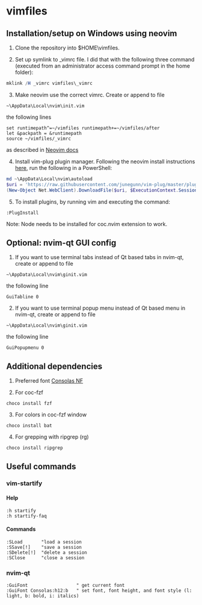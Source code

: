 # vimfiles

## Installation/setup on Windows using neovim

1. Clone the repository into $HOME\vimfiles.

2. Set up symlink to _vimrc file. I did that with the following three command (executed from an administrator access command prompt in the home folder):
```powershell
mklink /H _vimrc vimfiles\_vimrc
```


3. Make neovim use the correct vimrc. Create or append to file 
```
~\AppData\Local\nvim\init.vim
```
the following lines
```
set runtimepath^=~/vimfiles runtimepath+=~/vimfiles/after
let &packpath = &runtimepath
source ~/vimfiles/_vimrc
```
as described in [Neovim docs](https://neovim.io/doc/user/nvim.html#nvim-from-vim)

4. Install vim-plug plugin manager. Following the neovim install instructions [here](https://github.com/junegunn/vim-plug/blob/0c5f0b0528a8d7b9ced56b8f177e98f0ba4d7153/README.md#neovim), run the following in a PowerShell:
```powershell
md ~\AppData\Local\nvim\autoload
$uri = 'https://raw.githubusercontent.com/junegunn/vim-plug/master/plug.vim'
(New-Object Net.WebClient).DownloadFile($uri, $ExecutionContext.SessionState.Path.GetUnresolvedProviderPathFromPSPath("~\AppData\Local\nvim\autoload\plug.vim"))
```

5. To install plugins, by running vim and executing the command:
```
:PlugInstall
```
Note: Node needs to be installed for coc.nvim extension to work.

## Optional: nvim-qt GUI config
1. If you want to use terminal tabs instead of Qt based tabs in nvim-qt, create or append to file 
```
~\AppData\Local\nvim\ginit.vim
```
the following line
```
GuiTabline 0
```

2. If you want to use terminal popup menu instead of Qt based menu in nvim-qt, create or append to file 
```
~\AppData\Local\nvim\ginit.vim
```
the following line
```
GuiPopupmenu 0
```

## Additional dependencies

1. Preferred font [Consolas NF](https://github.com/whitecolor/my-nerd-fonts/tree/master/Consolas%20NF)

2. For coc-fzf
```
choco install fzf 
```

3. For colors in coc-fzf window
```
choco install bat
```

4. For grepping with ripgrep (rg)
```
choco install ripgrep
```

## Useful commands

### vim-startify
#### Help
```
:h startify
:h startify-faq
```

#### Commands
```vim
:SLoad       "load a session
:SSave[!]    "save a session
:SDelete[!]  "delete a session
:SClose      "close a session
```

### nvim-qt
```vim
:GuiFont                  " get current font
:GuiFont Consolas:h12:b   " set font, font height, and font style (l: light, b: bold, i: italics)
```


